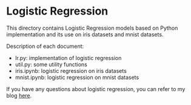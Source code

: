 # Logistic Regression
This directory contains Logistic Regression models based on Python implementation and its use on iris datasets 
and mnist datasets.

Description of each document:
+ lr.py: implementation of logistic regression
+ util.py: some utility functions
+ iris.ipynb: logistic regression on iris datasets
+ mnist.ipynb: logistic regression on mnist datasets

If you have any questions about logistic regression, you can refer to my blog [here](https://lb-yu.github.io/2019/08/02/Logistic-Regression/).